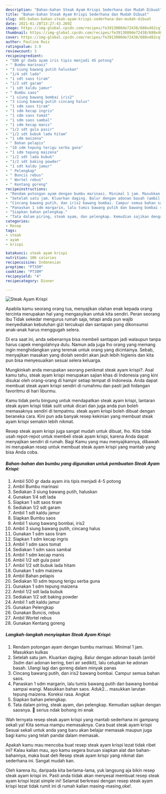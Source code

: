 ```yaml
---
description: "Bahan-bahan Steak Ayam Krispi Sederhana dan Mudah Dibuat"
title: "Bahan-bahan Steak Ayam Krispi Sederhana dan Mudah Dibuat"
slug: 405-bahan-bahan-steak-ayam-krispi-sederhana-dan-mudah-dibuat
date: 2021-01-28T13:27:43.269Z
image: https://img-global.cpcdn.com/recipes/fe3913080de72438/680x482cq70/steak-ayam-krispi-foto-resep-utama.jpg
thumbnail: https://img-global.cpcdn.com/recipes/fe3913080de72438/680x482cq70/steak-ayam-krispi-foto-resep-utama.jpg
cover: https://img-global.cpcdn.com/recipes/fe3913080de72438/680x482cq70/steak-ayam-krispi-foto-resep-utama.jpg
author: Pauline Ruiz
ratingvalue: 3.9
reviewcount: 3
recipeingredient:
- "500 gr dada ayam iris tipis menjadi 45 potong"
- " Bumbu marinasi"
- "3 siung bawang putih haluskan"
- "1/4 sdt lada"
- "1 sdt saos tiram"
- "1/2 sdt garam"
- "1 sdt kaldu jamur"
- " Bumbu saos"
- "1 siung bawang bombai iris2"
- "3 siung bawang putih cincang halus"
- "1 sdm saos tiram"
- "1 sdm kecap ingris"
- "1 sdm saos tomat"
- "1 sdm saos sambal"
- "1 sdm kecap manis"
- "1/2 sdt gula pasir"
- "1/2 sdt bubuk lada hitam"
- "1 sdm maizena"
- " Bahan pelapis"
- "10 sdm tepung terigu serba guna"
- "1 sdm tepung maizena"
- "1/2 sdt lada bubuk"
- "1/2 sdt baking powder"
- "1 sdt kaldu jamur"
- " Pelengkap"
- " Buncis rebus"
- " Wortel rebus"
- " Kentang goreng"
recipeinstructions:
- "Rendam potongan ayam dengan bumbu marinasi. Minimal 1 jam. Masukkan kulkas"
- "Setelah satu jam. Kluarkan daging. Balur dengan adonan basah (ambil 3sdm dari adonan kering, beri air sedikit), lalu celupkan ke adonan basah. Ulangi lagi dan goreng dalam minyak panas"
- "Cincang bawang putih, dan iris2 bawang bombai. Campur semua bahan saos."
- "Panaskan 1 sdm margarin, lalu tumis bawang putih dan bawang bombai sampai wangi. Masukkan bahan saos. Aduk2... masukkan larutan tepung maizena. Koreksi rasa. Angkat"
- "Siapkan bahan pelengkap."
- "Tata dalam piring, steak ayam, dan pelengkap. Kemudian sajikan dengan saosnya. 🥰 serius ndak bohong ini enak"
categories:
- Resep
tags:
- steak
- ayam
- krispi

katakunci: steak ayam krispi 
nutrition: 106 calories
recipecuisine: Indonesian
preptime: "PT35M"
cooktime: "PT38M"
recipeyield: "4"
recipecategory: Dinner

---
```



![Steak Ayam Krispi](https://img-global.cpcdn.com/recipes/fe3913080de72438/680x482cq70/steak-ayam-krispi-foto-resep-utama.jpg)

Apabila kamu seorang orang tua, menyajikan olahan enak kepada orang tercinta merupakan hal yang mengasyikan untuk kita sendiri. Peran seorang ibu Tidak sekedar mengurus rumah saja, tetapi anda pun wajib menyediakan kebutuhan gizi tercukupi dan santapan yang dikonsumsi anak-anak harus menggugah selera.

Di era  saat ini, anda sebenarnya bisa membeli santapan jadi walaupun tanpa harus capek mengolahnya dulu. Namun ada juga lho orang yang memang ingin menghidangkan yang terenak untuk orang yang dicintainya. Sebab, menyajikan masakan yang diolah sendiri akan jauh lebih higienis dan kita pun bisa menyesuaikan sesuai selera keluarga. 



Mungkinkah anda merupakan seorang penikmat steak ayam krispi?. Asal kamu tahu, steak ayam krispi merupakan sajian khas di Indonesia yang kini disukai oleh orang-orang di hampir setiap tempat di Indonesia. Anda dapat membuat steak ayam krispi sendiri di rumahmu dan pasti jadi hidangan favoritmu di hari liburmu.

Kamu tidak perlu bingung untuk mendapatkan steak ayam krispi, lantaran steak ayam krispi tidak sulit untuk dicari dan juga anda pun boleh memasaknya sendiri di tempatmu. steak ayam krispi boleh dibuat dengan beraneka cara. Kini pun ada banyak resep kekinian yang membuat steak ayam krispi semakin lebih nikmat.

Resep steak ayam krispi juga sangat mudah untuk dibuat, lho. Kita tidak usah repot-repot untuk membeli steak ayam krispi, karena Anda dapat menyajikan sendiri di rumah. Bagi Kamu yang mau menyajikannya, dibawah ini merupakan resep untuk membuat steak ayam krispi yang mantab yang bisa Anda coba.

<!--inarticleads1-->

##### Bahan-bahan dan bumbu yang digunakan untuk pembuatan Steak Ayam Krispi:

1. Ambil 500 gr dada ayam iris tipis menjadi 4-5 potong
1. Ambil  Bumbu marinasi
1. Sediakan 3 siung bawang putih, haluskan
1. Gunakan 1/4 sdt lada
1. Siapkan 1 sdt saos tiram
1. Sediakan 1/2 sdt garam
1. Ambil 1 sdt kaldu jamur
1. Siapkan  Bumbu saos
1. Ambil 1 siung bawang bombai, iris2
1. Ambil 3 siung bawang putih, cincang halus
1. Gunakan 1 sdm saos tiram
1. Siapkan 1 sdm kecap ingris
1. Ambil 1 sdm saos tomat
1. Sediakan 1 sdm saos sambal
1. Ambil 1 sdm kecap manis
1. Ambil 1/2 sdt gula pasir
1. Ambil 1/2 sdt bubuk lada hitam
1. Gunakan 1 sdm maizena
1. Ambil  Bahan pelapis
1. Sediakan 10 sdm tepung terigu serba guna
1. Gunakan 1 sdm tepung maizena
1. Ambil 1/2 sdt lada bubuk
1. Sediakan 1/2 sdt baking powder
1. Ambil 1 sdt kaldu jamur
1. Gunakan  Pelengkap
1. Gunakan  Buncis, rebus
1. Ambil  Wortel rebus
1. Gunakan  Kentang goreng




<!--inarticleads2-->

##### Langkah-langkah menyiapkan Steak Ayam Krispi:

1. Rendam potongan ayam dengan bumbu marinasi. Minimal 1 jam. Masukkan kulkas
1. Setelah satu jam. Kluarkan daging. Balur dengan adonan basah (ambil 3sdm dari adonan kering, beri air sedikit), lalu celupkan ke adonan basah. Ulangi lagi dan goreng dalam minyak panas
1. Cincang bawang putih, dan iris2 bawang bombai. Campur semua bahan saos.
1. Panaskan 1 sdm margarin, lalu tumis bawang putih dan bawang bombai sampai wangi. Masukkan bahan saos. Aduk2... masukkan larutan tepung maizena. Koreksi rasa. Angkat
1. Siapkan bahan pelengkap.
1. Tata dalam piring, steak ayam, dan pelengkap. Kemudian sajikan dengan saosnya. 🥰 serius ndak bohong ini enak




Wah ternyata resep steak ayam krispi yang mantab sederhana ini gampang sekali ya! Kita semua mampu memasaknya. Cara buat steak ayam krispi Sesuai sekali untuk anda yang baru akan belajar memasak maupun juga bagi kamu yang telah pandai dalam memasak.

Apakah kamu mau mencoba buat resep steak ayam krispi lezat tidak ribet ini? Kalau kalian mau, ayo kamu segera buruan siapkan alat dan bahan-bahannya, maka buat deh Resep steak ayam krispi yang nikmat dan sederhana ini. Sangat mudah kan. 

Oleh karena itu, daripada kita berlama-lama, yuk langsung aja bikin resep steak ayam krispi ini. Pasti anda tiidak akan menyesal membuat resep steak ayam krispi lezat simple ini! Selamat berkreasi dengan resep steak ayam krispi lezat tidak rumit ini di rumah kalian masing-masing,oke!.

